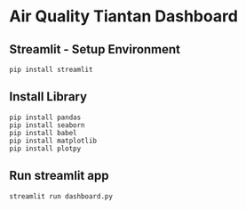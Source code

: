 # Air Quality Tiantan Dashboard

## Streamlit - Setup Environment
```
pip install streamlit
```

## Install Library
```
pip install pandas
pip install seaborn
pip install babel
pip install matplotlib
pip install plotpy
```

## Run streamlit app
```
streamlit run dashboard.py
```
